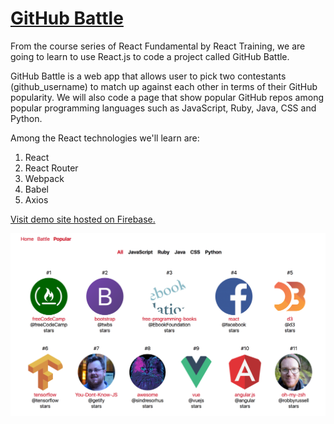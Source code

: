 # [GitHub Battle](https://reacttraining.com/online/react-fundamentals)

From the course series of React Fundamental by React Training, we are going to learn to use React.js to code a project called GitHub Battle.

GitHub Battle is a web app that allows user to pick two contestants (github_username) to match up against each other in terms of their GitHub popularity. We will also code a page that show popular GitHub repos among popular programming languages such as JavaScript, Ruby, Java, CSS and Python.

Among the React technologies we'll learn are:
1. React
2. React Router
3. Webpack
4. Babel
5. Axios

[Visit demo site hosted on Firebase.](https://github-battle-29be6.firebaseapp.com/popular)

![Preview](screenshot.png)
